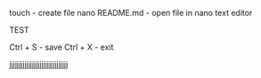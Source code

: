 touch <FILENAME> - create file
nano README.md - open file in nano text editor

TEST

Ctrl + S - save
Ctrl + X - exit

jjjjjjjjjjjjjjjjjjjjjjjjjjjjjjj
